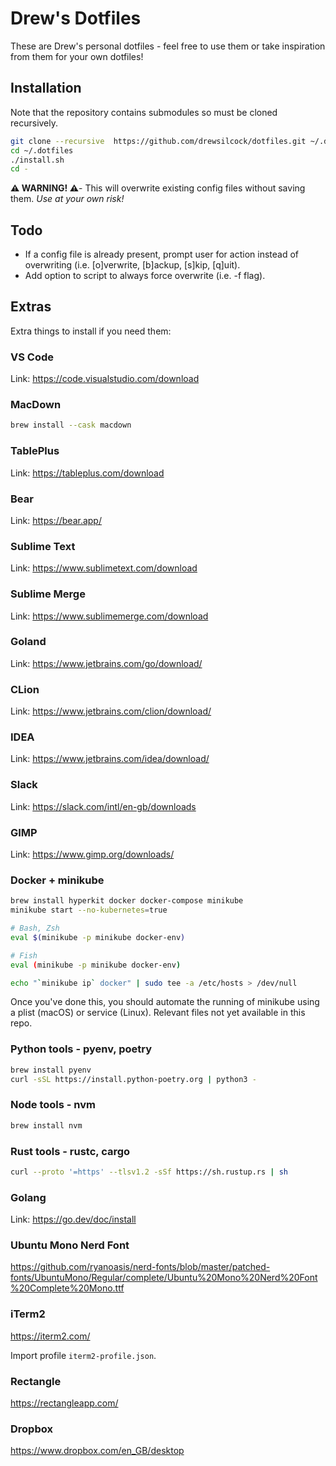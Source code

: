 # Drew's Dotfiles

These are Drew's personal dotfiles - feel free to use them or take inspiration from them for your own dotfiles!

## Installation

Note that the repository contains submodules so must be cloned recursively.

```sh
git clone --recursive  https://github.com/drewsilcock/dotfiles.git ~/.dotfiles
cd ~/.dotfiles
./install.sh
cd -
```

**⚠️  WARNING! ⚠️**- This will overwrite existing config files without saving them. *Use at your own risk!*

## Todo

- If a config file is already present, prompt user for action instead of overwriting (i.e. [o]verwrite, [b]ackup, [s]kip, [q]uit).
- Add option to script to always force overwrite (i.e. -f flag).

## Extras

Extra things to install if you need them:

### VS Code

Link: https://code.visualstudio.com/download

### MacDown

```bash
brew install --cask macdown
```

### TablePlus

Link: https://tableplus.com/download

### Bear

Link: https://bear.app/

### Sublime Text

Link: https://www.sublimetext.com/download

### Sublime Merge

Link: https://www.sublimemerge.com/download

### Goland

Link: https://www.jetbrains.com/go/download/

### CLion

Link: https://www.jetbrains.com/clion/download/

### IDEA

Link: https://www.jetbrains.com/idea/download/

### Slack

Link: https://slack.com/intl/en-gb/downloads

### GIMP

Link: https://www.gimp.org/downloads/

### Docker + minikube

```bash
brew install hyperkit docker docker-compose minikube
minikube start --no-kubernetes=true

# Bash, Zsh
eval $(minikube -p minikube docker-env)

# Fish
eval (minikube -p minikube docker-env)

echo "`minikube ip` docker" | sudo tee -a /etc/hosts > /dev/null
```

Once you've done this, you should automate the running of minikube using a plist (macOS) or service (Linux). Relevant files not yet available in this repo.

### Python tools - pyenv, poetry

```bash
brew install pyenv
curl -sSL https://install.python-poetry.org | python3 -
```

### Node tools - nvm

```bash
brew install nvm
```

### Rust tools - rustc, cargo

```bash
curl --proto '=https' --tlsv1.2 -sSf https://sh.rustup.rs | sh
```

### Golang

Link: https://go.dev/doc/install

### Ubuntu Mono Nerd Font

https://github.com/ryanoasis/nerd-fonts/blob/master/patched-fonts/UbuntuMono/Regular/complete/Ubuntu%20Mono%20Nerd%20Font%20Complete%20Mono.ttf

### iTerm2

https://iterm2.com/

Import profile `iterm2-profile.json`.

### Rectangle

https://rectangleapp.com/

### Dropbox

https://www.dropbox.com/en_GB/desktop
